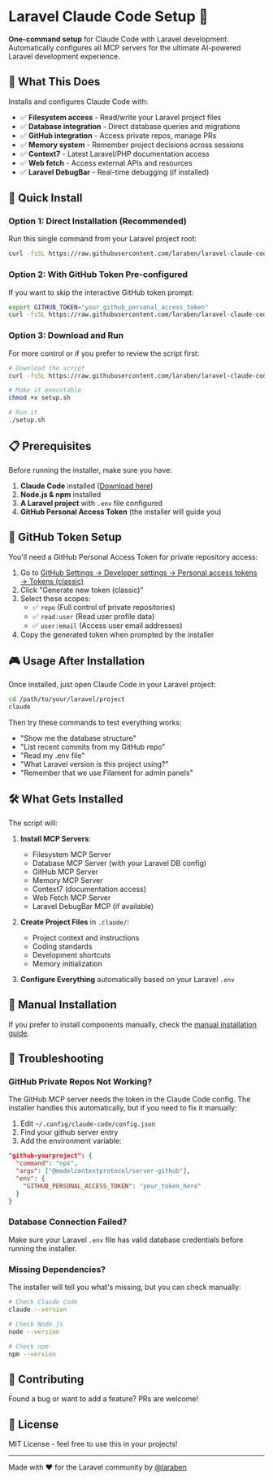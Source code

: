 # Laravel Claude Code Setup 🚀

**One-command setup** for Claude Code with Laravel development. Automatically configures all MCP servers for the ultimate AI-powered Laravel development experience.

## 🎯 What This Does

Installs and configures Claude Code with:
- ✅ **Filesystem access** - Read/write your Laravel project files
- ✅ **Database integration** - Direct database queries and migrations
- ✅ **GitHub integration** - Access private repos, manage PRs
- ✅ **Memory system** - Remember project decisions across sessions
- ✅ **Context7** - Latest Laravel/PHP documentation access
- ✅ **Web fetch** - Access external APIs and resources
- ✅ **Laravel DebugBar** - Real-time debugging (if installed)

## 🚀 Quick Install

### Option 1: Direct Installation (Recommended)

Run this single command from your Laravel project root:

```bash
curl -fsSL https://raw.githubusercontent.com/laraben/laravel-claude-code-setup/main/install.sh | bash
```

### Option 2: With GitHub Token Pre-configured

If you want to skip the interactive GitHub token prompt:

```bash
export GITHUB_TOKEN="your_github_personal_access_token"
curl -fsSL https://raw.githubusercontent.com/laraben/laravel-claude-code-setup/main/install.sh | bash
```

### Option 3: Download and Run

For more control or if you prefer to review the script first:

```bash
# Download the script
curl -fsSL https://raw.githubusercontent.com/laraben/laravel-claude-code-setup/main/install.sh -o setup.sh

# Make it executable
chmod +x setup.sh

# Run it
./setup.sh
```

## 📋 Prerequisites

Before running the installer, make sure you have:

1. **Claude Code** installed ([Download here](https://claude.ai/code))
2. **Node.js & npm** installed
3. **A Laravel project** with `.env` file configured
4. **GitHub Personal Access Token** (the installer will guide you)

## 🔑 GitHub Token Setup

You'll need a GitHub Personal Access Token for private repository access:

1. Go to [GitHub Settings → Developer settings → Personal access tokens → Tokens (classic)](https://github.com/settings/tokens)
2. Click "Generate new token (classic)"
3. Select these scopes:
   - ✅ `repo` (Full control of private repositories)
   - ✅ `read:user` (Read user profile data)
   - ✅ `user:email` (Access user email addresses)
4. Copy the generated token when prompted by the installer

## 🎮 Usage After Installation

Once installed, just open Claude Code in your Laravel project:

```bash
cd /path/to/your/laravel/project
claude
```

Then try these commands to test everything works:

- "Show me the database structure"
- "List recent commits from my GitHub repo"
- "Read my .env file"
- "What Laravel version is this project using?"
- "Remember that we use Filament for admin panels"

## 🛠️ What Gets Installed

The script will:

1. **Install MCP Servers**:
   - Filesystem MCP Server
   - Database MCP Server (with your Laravel DB config)
   - GitHub MCP Server
   - Memory MCP Server
   - Context7 (documentation access)
   - Web Fetch MCP Server
   - Laravel DebugBar MCP (if available)

2. **Create Project Files** in `.claude/`:
   - Project context and instructions
   - Coding standards
   - Development shortcuts
   - Memory initialization

3. **Configure Everything** automatically based on your Laravel `.env`

## 🔧 Manual Installation

If you prefer to install components manually, check the [manual installation guide](docs/MANUAL_INSTALL.md).

## 🐛 Troubleshooting

### GitHub Private Repos Not Working?

The GitHub MCP server needs the token in the Claude Code config. The installer handles this automatically, but if you need to fix it manually:

1. Edit `~/.config/claude-code/config.json`
2. Find your github server entry
3. Add the environment variable:
```json
"github-yourproject": {
  "command": "npx",
  "args": ["@modelcontextprotocol/server-github"],
  "env": {
    "GITHUB_PERSONAL_ACCESS_TOKEN": "your_token_here"
  }
}
```

### Database Connection Failed?

Make sure your Laravel `.env` file has valid database credentials before running the installer.

### Missing Dependencies?

The installer will tell you what's missing, but you can check manually:
```bash
# Check Claude Code
claude --version

# Check Node.js
node --version

# Check npm
npm --version
```

## 🤝 Contributing

Found a bug or want to add a feature? PRs are welcome!

## 📝 License

MIT License - feel free to use this in your projects!

---

Made with ❤️ for the Laravel community by [@laraben](https://github.com/laraben)